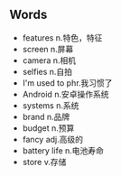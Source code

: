 ## Words
* features n.特色，特征
* screen n.屏幕
* camera n.相机
* selfies n.自拍
* I'm used to   phr.我习惯了
* Android n.安卓操作系统
* systems n.系统
* brand n.品牌
* budget n.预算
* fancy adj.高级的
* battery life n.电池寿命
* store v.存储
